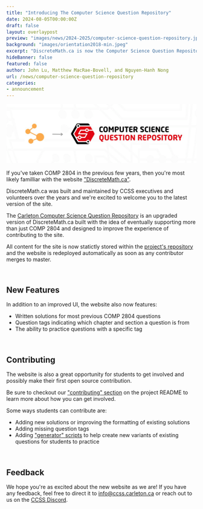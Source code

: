```yaml
---
title: "Introducing The Computer Science Question Repository"
date: 2024-08-05T00:00:00Z
draft: false
layout: overlaypost
preview: "images/news/2024-2025/computer-science-question-repository.jpg"
background: "images/orientation2018-min.jpeg"
excerpt: "DiscreteMath.ca is now the Computer Science Question Repository."
hideBanner: false
featured: false
author: John Lu, Matthew MacRae-Bovell, and Nguyen-Hanh Nong
url: /news/computer-science-question-repository
categories:
- announcement
---
```


![annoucement](/images/news/2024-2025/computer-science-question-respository-short.png)

If you've taken COMP 2804 in the previous few years, then you're most likely familliar with the website ["DiscreteMath.ca"](https://discretemath.ca/).

DiscreteMath.ca was built and maintained by CCSS executives and volunteers over the years and we're excited to welcome you to the latest version of the site.

The [Carleton Computer Science Question Repository](https://questions.carletoncomputerscience.ca) is an upgraded version of DiscreteMath.ca built with the idea of eventually supporting more than just COMP 2804 and designed to improve the experience of contributing to the site.

All content for the site is now statictly stored within the [project's repository](https://github.com/CarletonComputerScienceSociety/questions) and the website is redeployed automatically as soon as any contributor merges to master.

<br/>

## New Features

In addition to an improved UI, the website also now features:
- Written solutions for most previous COMP 2804 questions
- Question tags indicating which chapter and section a question is from
- The ability to practice questions with a specific tag

<br/>

## Contributing

The website is also a great opportunity for students to get involved and possibly make their first open source contribution. 

Be sure to checkout our ["contributing" section](https://github.com/CarletonComputerScienceSociety/questions?tab=readme-ov-file#contributing) on the project README to learn more about how you can get involved.

Some ways students can contribute are:
- Adding new solutions or improving the formatting of existing solutions
- Adding missing question tags
- Adding ["generator" scripts](https://github.com/CarletonComputerScienceSociety/questions/blob/main/docs/contributing-generators.md) to help create new variants of existing questions for students to practice

<br/>

## Feedback

We hope you're as excited about the new website as we are! If you have any feedback, feel free to direct it to info@ccss.carleton.ca or reach out to us on the [CCSS Discord](http://discord.carletoncomputersciencesociety.ca/).